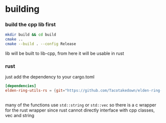 # building

### build the cpp lib first

```bash
mkdir build && cd build
cmake ..
cmake --build . --config Release
```

lib will be built to lib-cpp, from here it will be usable in rust

### rust

just add the dependency to your cargo.toml

```toml
[dependencies]
elden-ring-utils-rs = {git="https://github.com/Tacotakedown/elden-ring-util-rs/tree/master"}
```

##

many of the functions use `std::string` or `std::vec` so there is a c wrapper for the rust wrapper since rust cannot directly interface with cpp classes, vec and string

